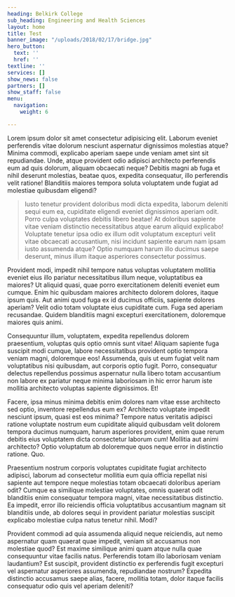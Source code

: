 ```yaml
---
heading: Belkirk College
sub_heading: Engineering and Health Sciences
layout: home
title: Test
banner_image: "/uploads/2018/02/17/bridge.jpg"
hero_button:
  text: ''
  href: ''
textline: ''
services: []
show_news: false
partners: []
show_staff: false
menu:
  navigation:
    weight: 6

---
```

Lorem ipsum dolor sit amet consectetur adipisicing elit. Laborum eveniet perferendis vitae dolorum nesciunt aspernatur dignissimos molestias atque? Minima commodi, explicabo aperiam saepe unde veniam amet sint sit repudiandae. Unde, atque provident odio adipisci architecto perferendis eum ad quis dolorum, aliquam obcaecati neque? Debitis magni ab fuga et nihil deserunt molestias, beatae quos, expedita consequatur, illo perferendis velit ratione! Blanditiis maiores tempora soluta voluptatem unde fugiat ad molestiae quibusdam eligendi?

> Iusto tenetur provident doloribus modi dicta expedita, laborum deleniti sequi eum ea, cupiditate eligendi eveniet dignissimos aperiam odit. Porro culpa voluptates debitis libero beatae! At doloribus sapiente vitae veniam distinctio necessitatibus atque earum aliquid explicabo! Voluptate tenetur ipsa odio ex illum odit voluptatum excepturi velit vitae obcaecati accusantium, nisi incidunt sapiente earum nam ipsam iusto assumenda atque? Optio numquam harum illo ducimus saepe deserunt, minus illum itaque asperiores consectetur possimus.

Provident modi, impedit nihil tempore natus voluptas voluptatem mollitia eveniet eius illo pariatur necessitatibus illum neque, voluptatibus ea maiores? Ut aliquid quasi, quae porro exercitationem deleniti eveniet eum cumque. Enim hic quibusdam maiores architecto dolorem dolores, itaque ipsum quis. Aut animi quod fuga ex id ducimus officiis, sapiente dolores aperiam? Velit odio totam voluptate eius cupiditate cum. Fuga sed aperiam recusandae. Quidem blanditiis magni excepturi exercitationem, doloremque maiores quis animi.

Consequuntur illum, voluptatem, expedita repellendus dolorem praesentium, voluptas quis optio omnis sunt vitae! Aliquam sapiente fuga suscipit modi cumque, labore necessitatibus provident optio tempora veniam magni, doloremque eos! Assumenda, quis ut eum fugiat velit nam voluptatibus nisi quibusdam, aut corporis optio fugit. Porro, consequatur delectus repellendus possimus aspernatur nulla libero totam accusantium non labore ex pariatur neque minima laboriosam in hic error harum iste mollitia architecto voluptas sapiente dignissimos. Et!

Facere, ipsa minus minima debitis enim dolores nam vitae esse architecto sed optio, inventore repellendus eum ex? Architecto voluptate impedit nesciunt ipsum, quasi est eos minima? Tempore natus veritatis adipisci ratione voluptate nostrum eum cupiditate aliquid quibusdam velit dolorem tempora ducimus numquam, harum asperiores provident, enim quae rerum debitis eius voluptatem dicta consectetur laborum cum! Mollitia aut animi architecto? Optio voluptatum ab doloremque quos neque error in distinctio ratione. Quo.

Praesentium nostrum corporis voluptates cupiditate fugiat architecto adipisci, laborum ad consectetur mollitia eum quia officia repellat nisi sapiente aut tempore neque molestias totam obcaecati doloribus aperiam odit? Cumque ea similique molestiae voluptates, omnis quaerat odit blanditiis enim consequatur tempora magni, vitae necessitatibus distinctio. Ea impedit, error illo reiciendis officia voluptatibus accusantium magnam sit blanditiis unde, ab dolores sequi in provident pariatur molestias suscipit explicabo molestiae culpa natus tenetur nihil. Modi?

Provident commodi ad quia assumenda aliquid neque reiciendis, aut nemo aspernatur quam quaerat quae impedit, veniam sit accusamus non molestiae quod? Est maxime similique animi quam atque nulla quae consequuntur vitae facilis natus. Perferendis totam illo laboriosam veniam laudantium? Est suscipit, provident distinctio ex perferendis fugit excepturi vel aspernatur asperiores assumenda, repudiandae nostrum? Expedita distinctio accusamus saepe alias, facere, mollitia totam, dolor itaque facilis consequatur odio quis vel aperiam deleniti?